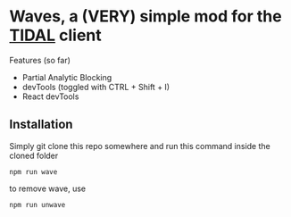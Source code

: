 # Waves, a (VERY) simple mod for the [TIDAL](https://tidal.com) client

Features (so far)
  - Partial Analytic Blocking
  - devTools (toggled with CTRL + Shift + I)
  - React devTools


## Installation

Simply git clone this repo somewhere and run this command inside the cloned folder

```nodejs
npm run wave
```

to remove wave, use

```nodejs
npm run unwave
```
